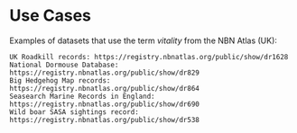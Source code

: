 # Use Cases #
Examples of datasets that use the term *vitality* from the NBN Atlas (UK):

    UK Roadkill records: https://registry.nbnatlas.org/public/show/dr1628
    National Dormouse Database: https://registry.nbnatlas.org/public/show/dr829
    Big Hedgehog Map records: https://registry.nbnatlas.org/public/show/dr864
    Seasearch Marine Records in England: https://registry.nbnatlas.org/public/show/dr690
    Wild boar SASA sightings record: https://registry.nbnatlas.org/public/show/dr538
